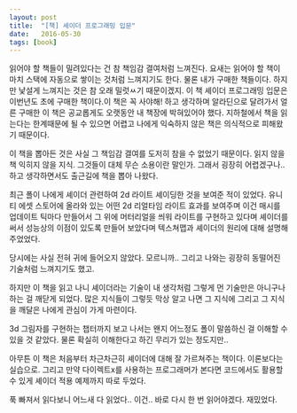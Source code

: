 ```yaml
---
layout: post
title:  "[책] 셰이더 프로그래밍 입문"
date:   2016-05-30
tags: [book]
---
```


읽어야 할 책들이 밀려있다는 건 참 책임감 결여처럼 느껴진다. 요새는 읽어야 할 책이 마치 스택에 자동으로 쌓이는 것처럼 느껴지기도 한다.  물론 내가 구매한 책들이다. 하지만 낯설게 느껴지는 것은 참 오래 밀럿ㅆ기 때문이겠지. 이 책 셰이더 프로그래밍 입문은 이번년도 초에 구매한 책이다.이 책은 꼭 사야해! 하고 생각하며 알라딘으로 달려가서 얼른 구매한 이 책은 공교롭게도 오랫동안 내 책장에 박혀있어야 했다. 지하철에서 책을 읽는다는 한계때문에 될 수 있으면 어렵고 나에게 익숙하지 않은 책은 의식적으로 피해왔기 때문이다. 

  이 책을 뽑아든 것은 사실 그 책임감 결여를 도저히 참을 수 없었기 때문이다. 읽지 않을 책 익히지 않을 지식. 그것들이 대체 무슨 소용이란 말인가. 그래서 굉장히 어렵겠구나.. 하고 생각하면서도 출근길에 책을 뽑아 나왔다. 

  최근 폴이 나에게 셰이더 관련하여 2d 라이트 셰이딩한 것을 보여준 적이 있었다. 유니티 에셋 스토어에 올라와 있는 어떤 2d 리얼타임 라이트 효과를 보여주며 이건 매시를 업데이트 틱마다 만들어서 그 위에 머터리얼을 씌워 라이트를 구현하고 있다며 셰이더를 써서 성능상의 이점이 있도록 만들어 보았다며 텍스쳐맵과 셰이더의 원리에 대해 설명해 주었었다. 

  당시에는 사실 전혀 귀에 들어오지 않았다. 모르니까.. 그리고 나와는 굉장히 동떨어진 기술처럼 느껴지기도 했고. 

  하지만 이 책을 읽고 나니 셰이더라는 기술이 내 생각처럼 그렇게 먼 기술만은 아니구나 하는 걸 깨닫게 되었다. 많은 지식들이 그렇듯 막상 알고 나면 그 지식에 그리고 그 지식을 깨달은 나에게 관심이 가게 마련이다. 

  3d 그림자를 구현하는 챕터까지 보고 나서는 왠지 어느정도 폴이 말씀하신 걸 이해할 수 있을 것 같았다. 물론 확실히 이해한다고 하긴 무리가 있는 정도지만.. 

  아무튼 이 책은 처음부터 차근차근히 셰이더에 대해 잘 가르쳐주는 책이다. 이론보다는 실습으로. 그리고 만약 다이렉트x를 사용하는 프로그래머가 본다면 코드에서도 활용할 수 있게 셰이더 적용 예제까지 따로 두었다. 

  푹 빠져서 읽다보니 어느새 다 읽었다.. 이건.. 바로 다시 한 번 읽어야겠다. 재밌었다.